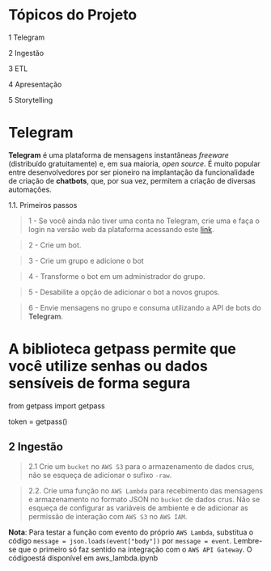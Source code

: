 #  Tópicos do Projeto

1 Telegram

2 Ingestão

3 ETL

4 Apresentação

5 Storytelling


# Telegram

**Telegram** é uma plataforma de mensagens instantâneas *freeware* (distribuído gratuitamente) e, em sua maioria, *open source*. É muito popular entre desenvolvedores por ser pioneiro na implantação da funcionalidade de criação de **chatbots**, que, por sua vez, permitem a criação de diversas automações. 


1.1. Primeiros passos

> 1 - Se você ainda não tiver uma conta no Telegram, crie uma e faça o login na versão web da plataforma acessando este [link](https://web.telegram.org).

> 2 - Crie um bot.

> 3 - Crie um grupo e adicione o bot

> 4 - Transforme o bot em um administrador do grupo.

> 5 - Desabilite a opção de adicionar o bot a novos grupos.

> 6 - Envie mensagens no grupo e consuma utilizando a API de bots do **Telegram**.


# A biblioteca getpass permite que você utilize senhas ou dados sensíveis de forma segura

from getpass import getpass

token = getpass()

## 2 Ingestão

> 2.1 Crie um `bucket` no `AWS S3` para o armazenamento de dados crus, não se esqueça de adicionar o sufixo `-raw`.

> 2.2. Crie uma função no `AWS Lambda` para recebimento das mensagens e armazenamento no formato JSON no `bucket` de dados crus. Não se esqueça de configurar as variáveis de ambiente e de adicionar as permissão de interação com `AWS S3` no `AWS IAM`.

**Nota**: Para testar a função com evento do próprio `AWS Lambda`, substitua o código `message = json.loads(event["body"])` por `message = event`. Lembre-se que o primeiro só faz sentido na integração com o `AWS API Gateway`. O códigoestá disponível em aws_lambda.ipynb

